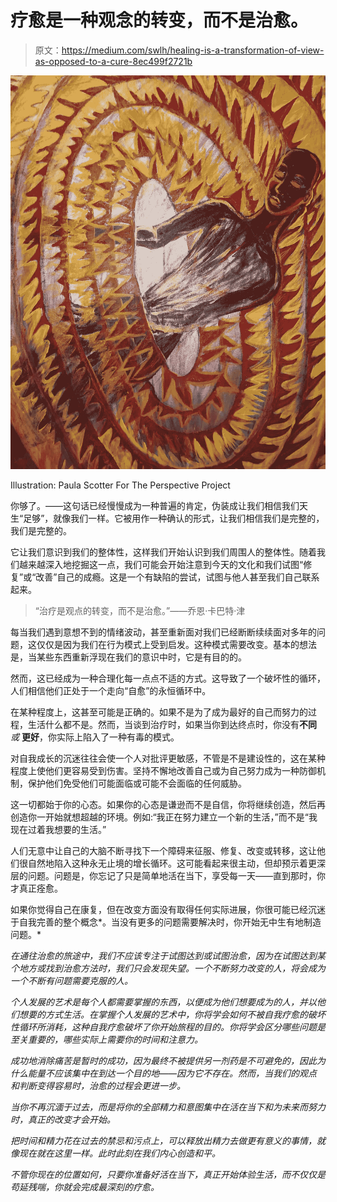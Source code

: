 # 疗愈是一种观念的转变，而不是治愈。

> 原文：<https://medium.com/swlh/healing-is-a-transformation-of-view-as-opposed-to-a-cure-8ec499f2721b>

![](img/be6bca64c57248de953583b7ead40467.png)

Illustration: Paula Scotter For The Perspective Project

你够了。——这句话已经慢慢成为一种普遍的肯定，伪装成让我们相信我们天生“足够”，就像我们一样。它被用作一种确认的形式，让我们相信我们是完整的，我们是完整的。

它让我们意识到我们的整体性，这样我们开始认识到我们周围人的整体性。随着我们越来越深入地挖掘这一点，我们可能会开始注意到今天的文化和我们试图“修复”或“改善”自己的成瘾。这是一个有缺陷的尝试，试图与他人甚至我们自己联系起来。

> “治疗是观点的转变，而不是治愈。”——乔恩·卡巴特·津

每当我们遇到意想不到的情绪波动，甚至重新面对我们已经断断续续面对多年的问题，这仅仅是因为我们在行为模式上受到启发。这种模式需要改变。基本的想法是，当某些东西重新浮现在我们的意识中时，它是有目的的。

然而，这已经成为一种合理化每一点点不适的方式。这导致了一个破坏性的循环，人们相信他们正处于一个走向“自愈”的永恒循环中。

在某种程度上，这甚至可能是正确的。如果不是为了成为最好的自己而努力的过程，生活什么都不是。然而，当谈到治疗时，如果当你到达终点时，你没有**不同** *或* **更好**，你实际上陷入了一种有毒的模式。

对自我成长的沉迷往往会使一个人对批评更敏感，不管是不是建设性的，这在某种程度上使他们更容易受到伤害。坚持不懈地改善自己或为自己努力成为一种防御机制，保护他们免受他们可能面临或可能不会面临的任何威胁。

这一切都始于你的心态。如果你的心态是谦逊而不是自信，你将继续创造，然后再创造你一开始就想超越的环境。例如:“我正在努力建立一个新的生活，”而不是“我现在过着我想要的生活。”

人们无意中让自己的大脑不断寻找下一个障碍来征服、修复、改变或转移，这让他们很自然地陷入这种永无止境的增长循环。这可能看起来很主动，但却预示着更深层的问题。问题是，你忘记了只是简单地活在当下，享受每一天——直到那时，你才真正痊愈。

如果你觉得自己在康复，但在改变方面没有取得任何实际进展，你很可能已经沉迷于自我完善的整个概念*。当没有更多的问题需要解决时，你开始无中生有地制造问题。*

*在通往治愈的旅途中，我们不应该专注于试图达到或试图治愈，因为在试图达到某个地方或找到治愈方法时，我们只会发现失望。一个不断努力改变的人，将会成为一个不断有问题需要克服的人。*

*个人发展的艺术是每个人都需要掌握的东西，以便成为他们想要成为的人，并以他们想要的方式生活。在掌握个人发展的艺术中，你将学会如何不被自我疗愈的破坏性循环所消耗，这种自我疗愈破坏了你开始旅程的目的。你将学会区分哪些问题是至关重要的，哪些实际上需要你的时间和注意力。*

*成功地消除痛苦是暂时的成功，因为最终不被提供另一剂药是不可避免的，因此为什么能量不应该集中在到达一个目的地——因为它不存在。然而，当我们的观点和判断变得容易时，治愈的过程会更进一步。*

*当你不再沉湎于过去，而是将你的全部精力和意图集中在活在当下和为未来而努力时，真正的改变才会开始。*

*把时间和精力花在过去的禁忌和污点上，可以释放出精力去做更有意义的事情，就像现在就在这里一样。此时此刻在我们内心创造和平。*

*不管你现在的位置如何，只要你准备好活在当下，真正开始体验生活，而不仅仅是苟延残喘，你就会完成最深刻的疗愈。*